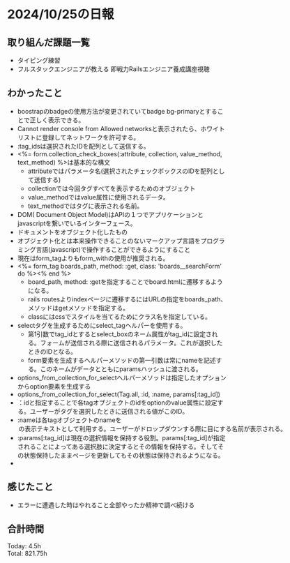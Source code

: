 # 2024/10/25の日報
## 取り組んだ課題一覧
* タイピング練習
* フルスタックエンジニアが教える 即戦力Railsエンジニア養成講座視聴
## わかったこと
* boostrapのbadgeの使用方法が変更されていてbadge bg-primaryとすることで正しく表示できる。
* Cannot render console from Allowed networksと表示されたら、ホワイトリストに登録してネットワークを許可する。
* :tag_idsは選択されたIDを配列として送信する。
* <%= form.collection_check_boxes(:attribute, collection, value_method, text_method) %>は基本的な構文
  *  attributeではパラメータ名(選択されたチェックボックスのIDを配列として送信する)
  *  collectionでは今回タグすべてを表示するためのオブジェクト
  *  value_methodではvalue属性に使用されるデータ。
  *  text_methodではタグに表示される名前。
*  DOM( Document Object Model)はAPIの１つでアプリケーションとjavascriptを繋いでいるインターフェース。
  * ドキュメントをオブジェクト化したもの
  * オブジェクト化とは本来操作できることのないマークアップ言語をプログラミング言語(javascript)で操作することができるようにすること
* 現在はform_tagよりもform_withの使用が推奨される。
* <%= form_tag boards_path, method: :get, class: 'boards__searchForm' do %><% end %>
  * board_path, method: :getを指定することでboard.htmlに遷移するようになる。
  * rails routesよりindexページに遷移するにはURLの指定をboards_path、メソッドはgetメソッドを指定する。
  * classにはcssでスタイルを当てるためにクラス名を指定している。
* selectタグを生成するためにselect_tagヘルパーを使用する。
  * 第1引数でtag_idとするとselect_boxのネーム属性がtag_idに設定される。フォームが送信される際に送信されるパラメータ。これが選択したときのIDとなる。
  * form要素を生成するヘルパーメソッドの第一引数は常にnameを記述する。このネームがデータとともにparamsハッシュに渡される。
* options_from_collection_for_selectヘルパーメソッドは指定したオプションからoption要素を生成する
* options_from_collection_for_select(Tag.all, :id, :name, params[:tag_id])
 * ：idと指定することで各tagオブジェクトのidをoptionのvalue属性に設定する。ユーザーがタグを選択したときに送信される値がこのID。
 * :nameは各tagオブジェクトのnameを<option>の表示テキストとして利用する。ユーザーがドロップダウンする際に目にする名前が表示される。
 * :params[:tag_id]は現在の選択情報を保持する役割。params[:tag_id]が指定されることによってある選択肢に決定するとその情報を保持する。そしてその状態保持したままページを更新してもその状態は保持されるようになる。
 * 
## 感じたこと
*  エラーに遭遇した時はやれること全部やったか精神で調べ続ける
## 合計時間  
Today: 4.5h<br>
Total: 821.75h
